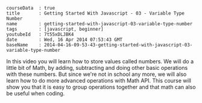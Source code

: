 ```
courseData	: true
title		: Getting Started With Javascript - 03 - Variable Type Number
name		: getting-started-with-javascript-03-variable-type-number
tags		: [javascript, beginner]
youtubeId	: 7t55xDLJBK4
date		: Wed, 16 Apr 2014 07:53:43 GMT
baseName	: 2014-04-16-09-53-43-getting-started-with-javascript-03-variable-type-number
```

In this video you will learn how to store values called numbers. We will do a little bit of Math, by adding, subtracting and doing other basic operations with these numbers. But since we're not in school any more, we will also learn how to do more advanced operations with Math API. This course will show you that it is easy to group operations together and that math can also be useful when coding.